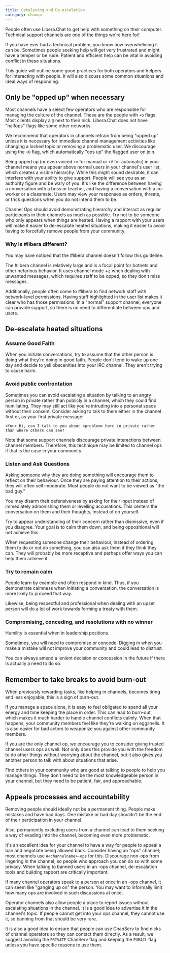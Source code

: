 ```yaml
---
title: Catalysing and De-escalation
category: chanop
---
```


People often use Libera.Chat to get help with something on their computer.
Technical support channels are one of the things we're here for!

If you have ever had a technical problem, you know how overwhelming it can be.
Sometimes people seeking help will get very frustrated and might have a temper
or be rude. Patient and efficient help can be vital in avoiding conflict in
these situations.

This guide will outline some good practices for both operators and helpers for
interacting with people. It will also discuss some common situations and ideal
ways of responding.

## Only be "opped up" when necessary

Most channels have a select few operators who are responsible for managing the
culture of the channel. These are the people with `+o` flags. Most clients
display a `@` next to their nick. Libera.Chat does not have "halfops" flags
like some other networks.

We recommend that operators in channels refrain from being "opped up" unless
it is necessary for immediate channel management activities like changing a
locked topic or removing a problematic user. We discourage using the `+O`
flag, which automatically "ops up" the flagged user on join.

Being opped up (or even voiced `+v` for manual or `+V` for automatic) in your
channel means you appear above normal users in your channel's user list, which
creates a visible hierarchy. While this might sound desirable, it can
interfere with your ability to give support. People will see you as an
authority figure and be wary of you. It's like the difference between having a
conversation with a boss or teacher, and having a conversation with a
co-worker or a classmate. Users may view your responses as orders, threats, or
trick questions when you do not intend them to be.

Channel Ops should avoid demonstrating hierarchy and interact as regular
participants in their channels as much as possible. Try not to be someone who
only appears when things are heated. Having a rapport with your users will
make it easier to de-escalate heated situations, making it easier to avoid
having to forcefully remove people from your community.

### Why is #libera different?

You may have noticed that the #libera channel doesn't follow this guideline.

The #libera channel is relatively large and is a focal point for botnets and
other nefarious behavior. It uses channel mode +z when dealing with unwanted
messages, which requires staff to be opped, so they don't miss messages.

Additionally, people often come to #libera to find network staff with
network-level permissions. Having staff highlighted in the user list makes it
clear who has those permissions. In a "normal" support channel, everyone can
provide support, so there is no need to differentiate between ops and users.

## De-escalate heated situations

### Assume Good Faith

When you initiate conversations, try to assume that the other person is doing
what they're doing in good faith. People don't tend to wake up one day and
decide to yell obscenities into your IRC channel. They aren't trying to cause
harm.

### Avoid public confrontation

Sometimes you can avoid escalating a situation by talking to an angry person
in private rather than publicly in a channel, which they could find
humiliating. They may still act like you're intruding into a personal space
without their consent. Consider asking to talk to them either in the channel
first or, as your first private message:

```irc
<You> Hi, can I talk to you about <problem> here in private rather than where others can see?
```

Note that some support channels discourage private interactions between
channel members. Therefore, this technique may be limited to channel ops if
that is the case in your community.

### Listen and Ask Questions

Asking someone why they are doing something will encourage them to reflect on
their behaviour. Once they are paying attention to their actions, they will
often self-moderate. Most people do not want to be viewed as "the bad guy."

You may disarm their defensiveness by asking for their input instead of
immediately admonishing them or levelling accusations. This centers the
conversation on them and their thoughts, instead of on yourself.

Try to appear understanding of their concern rather than dismissive, even if
you disagree. Your goal is to calm them down, and being oppositional will not
achieve this.

When requesting someone change their behaviour, instead of ordering them to do
or not do something, you can also ask them if they think they can. They will
probably be more receptive and perhaps offer ways you can help them achieve
it.

### Try to remain calm

People learn by example and often respond in kind. Thus, if you demonstrate
calmness when initiating a conversation, the conversation is more likely to
proceed that way.

Likewise, being respectful and professional when dealing with an upset person
will do a lot of work towards forming a treaty with them.

### Compromising, conceding, and resolutions with no winner

Humility is essential when in leadership positions.

Sometimes, you will need to compromise or concede. Digging in when you make a
mistake will not improve your community and could lead to distrust.

You can always amend a lenient decision or concession in the future if there
is actually a need to do so.

## Remember to take breaks to avoid burn-out

When previously rewarding tasks, like helping in channels, becomes tiring and
less enjoyable, this is a sign of burn-out.

If you manage a space alone, it is easy to feel obligated to spend all your
energy and time keeping the place in order. This can lead to burn-out, which
makes it much harder to handle channel conflicts calmly. When that happens,
your community members feel like they're walking on eggshells. It is also
easier for bad actors to weaponize you against other community members.

If you are the only channel op, we encourage you to consider giving trusted
channel users ops as well. Not only does this provide you with the freedom to
do other things without worrying about the channel, but it also gives you
another person to talk with about situations that arise.

Find others in your community who are good at talking to people to help you
manage things. They don't need to be the most knowledgeable person in your
channel, but they need to be patient, fair, and approachable.

## Appeals processes and accountability

Removing people should ideally not be a permanent thing. People make mistakes
and have bad days. One mistake or bad day shouldn't be the end of their
participation in your channel.

Also, permanently excluding users from a channel can lead to them seeking a
way of evading into the channel, becoming even more problematic.

It's an excellent idea for your channel to have a way for people to appeal a
ban and negotiate being allowed back. Consider having an "ops" channel; most
channels use `#<channelname>-ops` for this. Discourage non-ops from lingering
in the channel, so people who approach you can do so with some privacy. When
talking to banned users in an -ops channel, de-escalation tools and building
rapport are critically important.

If many channel operators speak to a person at once in an -ops channel, it can
seem like "ganging up on" the person. You may want to informally limit how
many ops are involved in such discussions at once.

Operator channels also allow people a place to report issues without
escalating situations in the channel. It is a good idea to advertise it in the
channel's topic. If people cannot get into your ops channel, they cannot use
it, so banning from that should be very rare.

It is also a good idea to ensure that people can use ChanServ to find nicks of
channel operators so they can contact them directly. As a result, we suggest
avoiding the `PRIVATE` ChanServ flag and keeping the `PUBACL` flag unless you
have specific reasons to use them.
